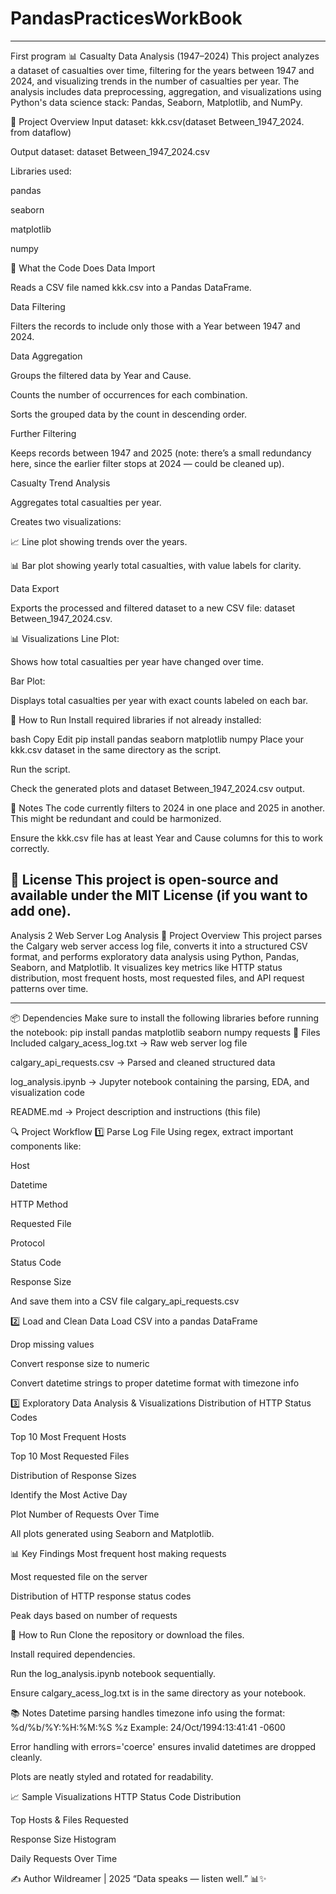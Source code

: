 # PandasPracticesWorkBook
-------------------------------------------------------------------------------------------------------------------------------------------------------------------------------------------------------------------------------------------------------------------
First program 
📊 Casualty Data Analysis (1947–2024)
This project analyzes a dataset of casualties over time, filtering for the years between 1947 and 2024, and visualizing trends in the number of casualties per year. The analysis includes data preprocessing, aggregation, and visualizations using Python's data science stack: Pandas, Seaborn, Matplotlib, and NumPy.

📁 Project Overview
Input dataset: kkk.csv(dataset Between_1947_2024. from dataflow)

Output dataset: dataset Between_1947_2024.csv

Libraries used:

pandas

seaborn

matplotlib

numpy

📌 What the Code Does
Data Import

Reads a CSV file named kkk.csv into a Pandas DataFrame.

Data Filtering

Filters the records to include only those with a Year between 1947 and 2024.

Data Aggregation

Groups the filtered data by Year and Cause.

Counts the number of occurrences for each combination.

Sorts the grouped data by the count in descending order.

Further Filtering

Keeps records between 1947 and 2025 (note: there’s a small redundancy here, since the earlier filter stops at 2024 — could be cleaned up).

Casualty Trend Analysis

Aggregates total casualties per year.

Creates two visualizations:

📈 Line plot showing trends over the years.

📊 Bar plot showing yearly total casualties, with value labels for clarity.

Data Export

Exports the processed and filtered dataset to a new CSV file: dataset Between_1947_2024.csv.

📊 Visualizations
Line Plot:

Shows how total casualties per year have changed over time.

Bar Plot:

Displays total casualties per year with exact counts labeled on each bar.

💾 How to Run
Install required libraries if not already installed:

bash
Copy
Edit
pip install pandas seaborn matplotlib numpy
Place your kkk.csv dataset in the same directory as the script.

Run the script.

Check the generated plots and dataset Between_1947_2024.csv output.

📌 Notes
The code currently filters to 2024 in one place and 2025 in another. This might be redundant and could be harmonized.

Ensure the kkk.csv file has at least Year and Cause columns for this to work correctly.

📎 License
This project is open-source and available under the MIT License (if you want to add one).
------------------------------------------------------------------------------------------------------------------------------------------------------------------------------------------------------------------------------------------------------------------
Analysis 2 
Web Server Log Analysis
📑 Project Overview
This project parses the Calgary web server access log file, converts it into a structured CSV format, and performs exploratory data analysis using Python, Pandas, Seaborn, and Matplotlib.
It visualizes key metrics like HTTP status distribution, most frequent hosts, most requested files, and API request patterns over time.
________________________________________
📦 Dependencies
Make sure to install the following libraries before running the notebook:
pip install pandas matplotlib seaborn numpy requests
📁 Files Included
calgary_acess_log.txt → Raw web server log file

calgary_api_requests.csv → Parsed and cleaned structured data

log_analysis.ipynb → Jupyter notebook containing the parsing, EDA, and visualization code

README.md → Project description and instructions (this file)

🔍 Project Workflow
1️⃣ Parse Log File
Using regex, extract important components like:

Host

Datetime

HTTP Method

Requested File

Protocol

Status Code

Response Size

And save them into a CSV file calgary_api_requests.csv

2️⃣ Load and Clean Data
Load CSV into a pandas DataFrame

Drop missing values

Convert response size to numeric

Convert datetime strings to proper datetime format with timezone info

3️⃣ Exploratory Data Analysis & Visualizations
Distribution of HTTP Status Codes

Top 10 Most Frequent Hosts

Top 10 Most Requested Files

Distribution of Response Sizes

Identify the Most Active Day

Plot Number of Requests Over Time

All plots generated using Seaborn and Matplotlib.

📊 Key Findings
Most frequent host making requests

Most requested file on the server

Distribution of HTTP response status codes

Peak days based on number of requests

📌 How to Run
Clone the repository or download the files.

Install required dependencies.

Run the log_analysis.ipynb notebook sequentially.

Ensure calgary_acess_log.txt is in the same directory as your notebook.

📚 Notes
Datetime parsing handles timezone info using the format:
%d/%b/%Y:%H:%M:%S %z
Example: 24/Oct/1994:13:41:41 -0600

Error handling with errors='coerce' ensures invalid datetimes are dropped cleanly.

Plots are neatly styled and rotated for readability.

📈 Sample Visualizations
HTTP Status Code Distribution

Top Hosts & Files Requested

Response Size Histogram

Daily Requests Over Time

✍️ Author
Wildreamer | 2025
“Data speaks — listen well.” 📊✨

